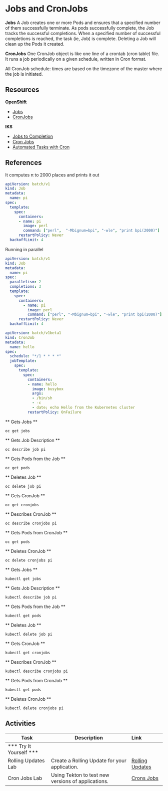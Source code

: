 # Jobs and CronJobs

**Jobs**
A Job creates one or more Pods and ensures that a specified number of them successfully terminate. As pods successfully complete, the Job tracks the successful completions. When a specified number of successful completions is reached, the task (ie, Job) is complete. Deleting a Job will clean up the Pods it created.


**CronJobs**
One CronJob object is like one line of a crontab (cron table) file. It runs a job periodically on a given schedule, written in Cron format.

All CronJob schedule: times are based on the timezone of the master where the job is initiated.

## Resources

**OpenShift**
- [Jobs](https://docs.openshift.com/container-platform/4.3/nodes/jobs/nodes-nodes-jobs.html)
- [CronJobs](https://docs.openshift.com/container-platform/4.3/nodes/jobs/nodes-nodes-jobs.html#nodes-nodes-jobs-creating-cron_nodes-nodes-jobs)

**IKS**
- [Jobs to Completion](https://kubernetes.io/docs/concepts/workloads/controllers/jobs-run-to-completion/)
- [Cron Jobs](https://kubernetes.io/docs/concepts/workloads/controllers/cron-jobs/)
- [Automated Tasks with Cron](https://kubernetes.io/docs/tasks/job/automated-tasks-with-cron-jobs/)

## References

It computes π to 2000 places and prints it out
```yaml
apiVersion: batch/v1
kind: Job
metadata:
  name: pi
spec:
  template:
    spec:
      containers:
      - name: pi
        image: perl
        command: ["perl",  "-Mbignum=bpi", "-wle", "print bpi(2000)"]
      restartPolicy: Never
  backoffLimit: 4
```

Running in parallel
```yaml
apiVersion: batch/v1
kind: Job
metadata:
  name: pi
spec:
  parallelism: 2
  completions: 3
  template:
    spec:
      containers:
        - name: pi
          image: perl
          command: ["perl", "-Mbignum=bpi", "-wle", "print bpi(2000)"]
      restartPolicy: Never
  backoffLimit: 4
```

```yaml
apiVersion: batch/v1beta1
kind: CronJob
metadata:
  name: hello
spec:
  schedule: "*/1 * * * *"
  jobTemplate:
    spec:
      template:
        spec:
          containers:
          - name: hello
            image: busybox
            args:
            - /bin/sh
            - -c
            - date; echo Hello from the Kubernetes cluster
          restartPolicy: OnFailure
```

<Tabs>
<Tab label="OpenShift">

** Gets Jobs **
```
oc get jobs
```
** Gets Job Description **
```
oc describe job pi
```
** Gets Pods from the Job **
```
oc get pods
```
** Deletes Job **
```
oc delete job pi
```

** Gets CronJob **
```
oc get cronjobs
```
** Describes CronJob **
```
oc describe cronjobs pi
```
** Gets Pods from CronJob **
```
oc get pods
```
** Deletes CronJob **
```
oc delete cronjobs pi
```

</Tab>

<Tab label="IKS">

** Gets Jobs **
```
kubectl get jobs
```
** Gets Job Description **
```
kubectl describe job pi
```
** Gets Pods from the Job **
```
kubectl get pods
```
** Deletes Job **
```
kubectl delete job pi
```

** Gets CronJob **
```
kubectl get cronjobs
```
** Describes CronJob **
```
kubectl describe cronjobs pi
```
** Gets Pods from CronJob **
```
kubectl get pods
```
** Deletes CronJob **
```
kubectl delete cronjobs pi
```

</Tab>

</Tabs>

## Activities

| Task                            | Description         | Link        |
| --------------------------------| ------------------  |:----------- |
| *** Try It Yourself ***                         |         |         |
| Rolling Updates Lab | Create a Rolling Update for your application.  | [Rolling Updates](../kube-overview/activities/labs/lab6) |
| Cron Jobs Lab | Using Tekton to test new versions of applications. | [Crons Jobs](../kube-overview/activities/labs/lab7) |
